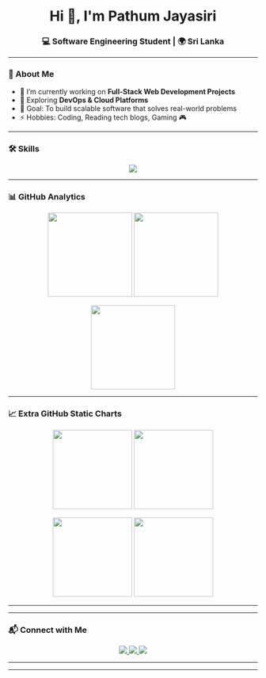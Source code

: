 <h1 align="center">Hi 👋, I'm Pathum Jayasiri</h1>
<h3 align="center">💻 Software Engineering Student | 🌍 Sri Lanka</h3>

---

### 🚀 About Me  
- 🔭 I’m currently working on **Full-Stack Web Development Projects**  
- 🌱 Exploring **DevOps & Cloud Platforms**  
- 🎯 Goal: To build scalable software that solves real-world problems  
- ⚡ Hobbies: Coding, Reading tech blogs, Gaming 🎮  

---

### 🛠️ Skills  

<p align="center">
  <img src="https://skillicons.dev/icons?i=html,css,js,ts,react,nodejs,express,mongodb,java,python,git,github,vscode,docker&perline=7" />
</p>

---

### 📊 GitHub Analytics  

<p align="center">
  <!-- Standard Stats -->
  <img src="https://github-readme-stats.vercel.app/api?username=pathumj7363&show_icons=true&theme=tokyonight" height="170"/>
  <img src="https://github-readme-stats.vercel.app/api/top-langs/?username=pathumj7363&layout=compact&theme=tokyonight" height="170"/>
</p>

<p align="center">
  <!-- Streak -->
  <img src="https://github-readme-streak-stats.herokuapp.com/?user=pathumj7363&theme=tokyonight" height="170"/>
</p>

---

### 📈 Extra GitHub Static Charts  

<p align="center">
  <!-- NEW STATIC CONTRIBUTION CHART -->
  <img src="https://github-profile-summary-cards.vercel.app/api/cards/repos-per-language?username=pathumj7363&theme=tokyonight" height="160"/>
  <img src="https://github-profile-summary-cards.vercel.app/api/cards/most-commit-language?username=pathumj7363&theme=tokyonight" height="160"/>
</p>

<p align="center">
  <img src="https://github-profile-summary-cards.vercel.app/api/cards/stats?username=pathumj7363&theme=tokyonight" height="160"/>
  <img src="https://github-profile-summary-cards.vercel.app/api/cards/productive-time?username=pathumj7363&theme=tokyonight" height="160"/>
</p>

---

---

### 📬 Connect with Me  

<p align="center">
  <a href="https://www.linkedin.com/in/pathum-jayasiri-10a905337">
    <img src="https://img.shields.io/badge/LinkedIn-0A66C2?style=for-the-badge&logo=linkedin&logoColor=white"/>
  </a>
  <a href="mailto:your-email@example.com">
    <img src="https://img.shields.io/badge/Gmail-D14836?style=for-the-badge&logo=gmail&logoColor=white"/>
  </a>
  <a href="https://yourwebsite.com">
    <img src="https://img.shields.io/badge/Portfolio-000000?style=for-the-badge&logo=vercel&logoColor=white"/>
  </a>
</p>

---

---
